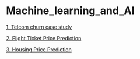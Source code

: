 # Machine_learning_and_AI

[1. Telcom churn case study](https://github.com/vaibhav0502/Machine_learning_and_AI/tree/main/Telcom_churn_class)

[2. Flight Ticket Price Prediction](https://github.com/vaibhav0502/Machine_learning_and_AI/tree/main/Flight_Ticket_Price_Hackathon)

[3. Housing Price Prediction](https://github.com/vaibhav0502/Machine_learning_and_AI/tree/main/Housing_price_prediction)
